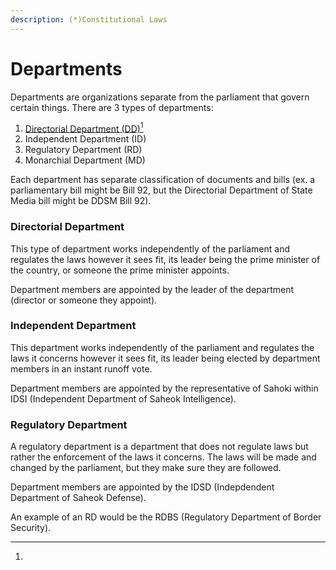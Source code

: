 ```yaml
---
description: (*)Constitutional Laws
---
```


# Departments

Departments are organizations separate from the parliament that govern certain things. There are 3 types of departments:

1. [Directorial Department (DD)](#user-content-fn-1)[^1]
2. Independent Department (ID)
3. Regulatory Department (RD)
4. Monarchial Department (MD)

Each department has separate classification of documents and bills (ex. a parliamentary bill might be Bill 92, but the Directorial Department of State Media bill might be DDSM Bill 92).

### Directorial Department

This type of department works independently of the parliament and regulates the laws however it sees fit, its leader being the prime minister of the country, or someone the prime minister appoints.

Department members are appointed by the leader of the department (director or someone they appoint).

### Independent Department

This department works independently of the parliament and regulates the laws it concerns however it sees fit, its leader being elected by department members in an instant runoff vote.

Department members are appointed by the representative of Sahoki within IDSI (Independent Department of Saheok Intelligence).

### Regulatory Department

A regulatory department is a department that does not regulate laws but rather the enforcement of the laws it concerns. The laws will be made and changed by the parliament, but they make sure they are followed.

Department members are appointed by the IDSD (Indepdendent Department of Saheok Defense).

An example of an RD would be the RDBS (Regulatory Department of Border Security).

[^1]: 
